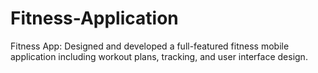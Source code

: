 # Fitness-Application
Fitness App: Designed and developed a full-featured fitness mobile application including workout plans, tracking, and user interface design.
